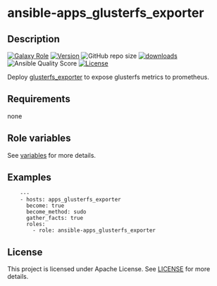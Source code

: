 # ansible-apps_glusterfs_exporter

## Description

[![Galaxy Role](https://img.shields.io/badge/galaxy-apps_glusterfs_exporter-purple?style=flat)](https://galaxy.ansible.com/lotusnoir/apps_glusterfs_exporter)
[![Version](https://img.shields.io/github/release/lotusnoir/ansible-apps_glusterfs_exporter.svg)](https://github.com/lotusnoir/ansible-apps_glusterfs_exporter/releases/latest)
![GitHub repo size](https://img.shields.io/github/repo-size/lotusnoir/ansible-apps_glusterfs_exporter?color=orange&style=flat)
[![downloads](https://img.shields.io/ansible/role/d/56083)](https://galaxy.ansible.com/lotusnoir/apps_glusterfs_exporter)
![Ansible Quality Score](https://img.shields.io/ansible/quality/56083)
[![License](https://img.shields.io/badge/license-Apache--2.0-brightgreen?style=flat)](https://opensource.org/licenses/Apache-2.0)

Deploy [glusterfs_exporter](https://github.com/gluster/gluster-prometheus) to expose glusterfs metrics to prometheus.

## Requirements

none

## Role variables

See [variables](/defaults/main.yml) for more details.

## Examples

        ---
        - hosts: apps_glusterfs_exporter
          become: true
          become_method: sudo
          gather_facts: true
          roles:
            - role: ansible-apps_glusterfs_exporter


## License

This project is licensed under Apache License. See [LICENSE](/LICENSE) for more details.

